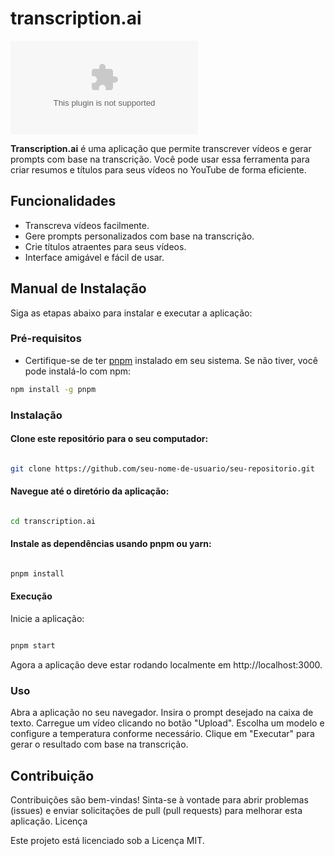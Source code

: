 # transcription.ai

![GitHub](https://img.shields.io/github/license/matheus-hrm/transcription.ai)

**Transcription.ai** é uma aplicação que permite transcrever vídeos e gerar prompts com base na transcrição. Você pode usar essa ferramenta para criar resumos e títulos para seus vídeos no YouTube de forma eficiente.

## Funcionalidades

- Transcreva vídeos facilmente.
- Gere prompts personalizados com base na transcrição.
- Crie títulos atraentes para seus vídeos.
- Interface amigável e fácil de usar.

## Manual de Instalação

Siga as etapas abaixo para instalar e executar a aplicação:

### Pré-requisitos

- Certifique-se de ter [pnpm](https://pnpm.io/) instalado em seu sistema. Se não tiver, você pode instalá-lo com npm:

```bash
npm install -g pnpm
```

### Instalação

####  Clone este repositório para o seu computador:

```bash

git clone https://github.com/seu-nome-de-usuario/seu-repositorio.git
```

#### Navegue até o diretório da aplicação:

```bash

cd transcription.ai
```

#### Instale as dependências usando pnpm ou yarn:

```bash

pnpm install
```

#### Execução

Inicie a aplicação:

```bash

pnpm start
```

Agora a aplicação deve estar rodando localmente em http://localhost:3000.

### Uso

  Abra a aplicação no seu navegador.
  Insira o prompt desejado na caixa de texto.
  Carregue um vídeo clicando no botão "Upload".
  Escolha um modelo e configure a temperatura conforme necessário.
  Clique em "Executar" para gerar o resultado com base na transcrição.

## Contribuição

Contribuições são bem-vindas! Sinta-se à vontade para abrir problemas (issues) e enviar solicitações de pull (pull requests) para melhorar esta aplicação.
Licença

Este projeto está licenciado sob a Licença MIT.
